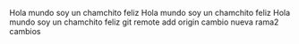 Hola mundo soy un chamchito feliz
Hola mundo soy un chamchito feliz
Hola mundo soy un chamchito feliz
git remote add origin
cambio nueva rama2
cambios